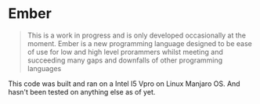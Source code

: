 # Ember
> This is a work in progress and is only developed occasionally at the moment.
Ember is a new programming language designed to be ease of use for low and high level prorammers whilst meeting and succeeding many gaps and downfalls of other programming languages

This code was built and ran on a Intel I5 Vpro on Linux Manjaro OS. And hasn't been tested on anything else as of yet.

